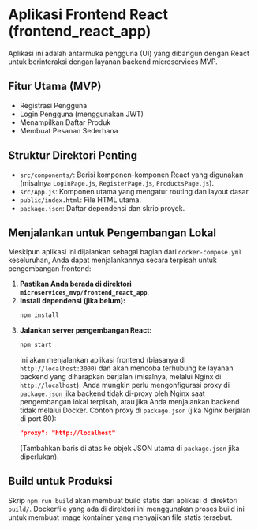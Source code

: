 # Aplikasi Frontend React (frontend_react_app)

Aplikasi ini adalah antarmuka pengguna (UI) yang dibangun dengan React untuk berinteraksi dengan layanan backend microservices MVP.

## Fitur Utama (MVP)
- Registrasi Pengguna
- Login Pengguna (menggunakan JWT)
- Menampilkan Daftar Produk
- Membuat Pesanan Sederhana

## Struktur Direktori Penting
- `src/components/`: Berisi komponen-komponen React yang digunakan (misalnya `LoginPage.js`, `RegisterPage.js`, `ProductsPage.js`).
- `src/App.js`: Komponen utama yang mengatur routing dan layout dasar.
- `public/index.html`: File HTML utama.
- `package.json`: Daftar dependensi dan skrip proyek.

## Menjalankan untuk Pengembangan Lokal
Meskipun aplikasi ini dijalankan sebagai bagian dari `docker-compose.yml` keseluruhan, Anda dapat menjalankannya secara terpisah untuk pengembangan frontend:

1.  **Pastikan Anda berada di direktori `microservices_mvp/frontend_react_app`**.
2.  **Install dependensi (jika belum):**
    ```bash
    npm install
    ```
3.  **Jalankan server pengembangan React:**
    ```bash
    npm start
    ```
    Ini akan menjalankan aplikasi frontend (biasanya di `http://localhost:3000`) dan akan mencoba terhubung ke layanan backend yang diharapkan berjalan (misalnya, melalui Nginx di `http://localhost`). Anda mungkin perlu mengonfigurasi proxy di `package.json` jika backend tidak di-proxy oleh Nginx saat pengembangan lokal terpisah, atau jika Anda menjalankan backend tidak melalui Docker.
    Contoh proxy di `package.json` (jika Nginx berjalan di port 80):
    ```json
    "proxy": "http://localhost" 
    ```
    (Tambahkan baris di atas ke objek JSON utama di `package.json` jika diperlukan).

## Build untuk Produksi
Skrip `npm run build` akan membuat build statis dari aplikasi di direktori `build/`. Dockerfile yang ada di direktori ini menggunakan proses build ini untuk membuat image kontainer yang menyajikan file statis tersebut.
